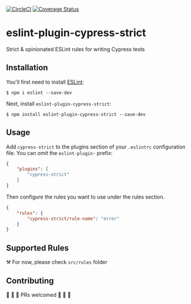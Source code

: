 [![CircleCI](https://circleci.com/gh/strajk/eslint-plugin-cypress-strict.svg?style=svg)](https://circleci.com/gh/strajk/eslint-plugin-cypress-strict)
[![Coverage Status](https://coveralls.io/repos/github/strajk/eslint-plugin-cypress-strict/badge.svg?branch=master)](https://coveralls.io/github/strajk/eslint-plugin-cypress-strict?branch=master)

# eslint-plugin-cypress-strict

Strict & opinionated ESLint rules for writing Cypress tests

## Installation

You'll first need to install [ESLint](http://eslint.org):

```
$ npm i eslint --save-dev
```

Next, install `eslint-plugin-cypress-strict`:

```
$ npm install eslint-plugin-cypress-strict --save-dev
```

## Usage

Add `cypress-strict` to the plugins section of your `.eslintrc` configuration file. You can omit the `eslint-plugin-` prefix:

```json
{
    "plugins": [
        "cypress-strict"
    ]
}
```


Then configure the rules you want to use under the rules section.

```json
{
    "rules": {
        "cypress-strict/rule-name": "error"
    }
}
```

## Supported Rules

⚒ For now, please check `src/rules` folder

## Contributing

🙏 🙏 🙏 PRs welcomed 🙏 🙏 🙏
